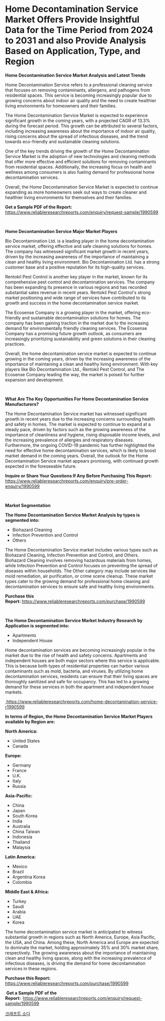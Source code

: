 <p><h1>Home Decontamination Service Market Offers Provide Insightful Data for the Time Period from 2024 to 2031 and also Provide Analysis Based on Application, Type, and Region</h1></p><p><strong>Home Decontamination Service Market Analysis and Latest Trends</strong></p>
<p><p>Home Decontamination Service refers to a professional cleaning service that focuses on removing contaminants, allergens, and pathogens from residential spaces. This service is becoming increasingly popular due to growing concerns about indoor air quality and the need to create healthier living environments for homeowners and their families.</p><p>The Home Decontamination Service Market is expected to experience significant growth in the coming years, with a projected CAGR of 13.3% during the forecast period. This growth can be attributed to several factors, including increasing awareness about the importance of indoor air quality, rising concerns about the spread of infectious diseases, and the trend towards eco-friendly and sustainable cleaning solutions.</p><p>One of the key trends driving the growth of the Home Decontamination Service Market is the adoption of new technologies and cleaning methods that offer more effective and efficient solutions for removing contaminants from residential spaces. Additionally, the increasing focus on health and wellness among consumers is also fueling demand for professional home decontamination services.</p><p>Overall, the Home Decontamination Service Market is expected to continue expanding as more homeowners seek out ways to create cleaner and healthier living environments for themselves and their families.</p></p>
<p><strong>Get a Sample PDF of the Report:&nbsp;</strong> <a href="https://www.reliableresearchreports.com/enquiry/request-sample/1990599">https://www.reliableresearchreports.com/enquiry/request-sample/1990599</a></p>
<p>&nbsp;</p>
<p><strong>Home Decontamination Service Major Market Players</strong></p>
<p><p>Bio Decontamination Ltd. is a leading player in the home decontamination service market, offering effective and safe cleaning solutions for homes. The company has witnessed significant market growth in recent years, driven by the increasing awareness of the importance of maintaining a clean and healthy living environment. Bio Decontamination Ltd. has a strong customer base and a positive reputation for its high-quality services.</p><p>Rentokil Pest Control is another key player in the market, known for its comprehensive pest control and decontamination services. The company has been expanding its presence in various regions and has recorded substantial sales revenue in recent years. Rentokil Pest Control's strong market positioning and wide range of services have contributed to its growth and success in the home decontamination service market.</p><p>The Ecosense Company is a growing player in the market, offering eco-friendly and sustainable decontamination solutions for homes. The company has been gaining traction in the market due to the increasing demand for environmentally friendly cleaning services. The Ecosense Company has a promising future growth outlook, as consumers are increasingly prioritizing sustainability and green solutions in their cleaning practices.</p><p>Overall, the home decontamination service market is expected to continue growing in the coming years, driven by the increasing awareness of the importance of maintaining a clean and healthy living environment. With key players like Bio Decontamination Ltd., Rentokil Pest Control, and The Ecosense Company leading the way, the market is poised for further expansion and development.</p></p>
<p>&nbsp;</p>
<p><strong>What Are The Key Opportunities For Home Decontamination Service Manufacturers?</strong></p>
<p><p>The Home Decontamination Service market has witnessed significant growth in recent years due to the increasing concerns surrounding health and safety in homes. The market is expected to continue to expand at a steady pace, driven by factors such as the growing awareness of the importance of cleanliness and hygiene, rising disposable income levels, and the increasing prevalence of allergies and respiratory diseases. Furthermore, the ongoing COVID-19 pandemic has further highlighted the need for effective home decontamination services, which is likely to boost market demand in the coming years. Overall, the outlook for the Home Decontamination Service market appears promising, with continued growth expected in the foreseeable future.</p></p>
<p><strong>Inquire or Share Your Questions If Any Before Purchasing This Report:</strong> <a href="https://www.reliableresearchreports.com/enquiry/pre-order-enquiry/1990599">https://www.reliableresearchreports.com/enquiry/pre-order-enquiry/1990599</a></p>
<p>&nbsp;</p>
<p><strong>Market Segmentation</strong></p>
<p><strong>The Home Decontamination Service Market Analysis by types is segmented into:</strong></p>
<p><ul><li>Biohazard Cleaning</li><li>Infection Prevention and Control</li><li>Others</li></ul></p>
<p><p>The Home Decontamination Service market includes various types such as Biohazard Cleaning, Infection Prevention and Control, and Others. Biohazard Cleaning involves removing hazardous materials from homes, while Infection Prevention and Control focuses on preventing the spread of diseases within households. The Other category may include services like mold remediation, air purification, or crime scene cleanup. These market types cater to the growing demand for professional home cleaning and decontamination services to ensure safe and healthy living environments.</p></p>
<p><strong>Purchase this Report:&nbsp;</strong><a href="https://www.reliableresearchreports.com/purchase/1990599">https://www.reliableresearchreports.com/purchase/1990599</a></p>
<p>&nbsp;</p>
<p><strong>The Home Decontamination Service Market Industry Research by Application is segmented into:</strong></p>
<p><ul><li>Apartments</li><li>Independent House</li></ul></p>
<p><p>Home decontamination services are becoming increasingly popular in the market due to the rise of health and safety concerns. Apartments and independent houses are both major sectors where this service is applicable. This is because both types of residential properties can harbor various contaminants such as mold, bacteria, and viruses. By utilizing home decontamination services, residents can ensure that their living spaces are thoroughly sanitized and safe for occupancy. This has led to a growing demand for these services in both the apartment and independent house markets.</p></p>
<p><a href="https://www.reliableresearchreports.com/home-decontamination-service-r1990599">&nbsp;https://www.reliableresearchreports.com/home-decontamination-service-r1990599</a></p>
<p><strong>In terms of Region, the Home Decontamination Service Market Players available by Region are:</strong></p>
<p>
    <p> <strong> North America: </strong>
        <ul>
            <li>United States</li>
            <li>Canada</li>
        </ul>
        </p> 
    <p> <strong> Europe: </strong>
        <ul>
            <li>Germany</li>
            <li>France</li>
            <li>U.K.</li>
            <li>Italy</li>
            <li>Russia</li>
        </ul>
        </p> 
    <p> <strong> Asia-Pacific: </strong>
        <ul>
            <li>China</li>
            <li>Japan</li>
            <li>South Korea</li>
            <li>India</li>
            <li>Australia</li>
            <li>China Taiwan</li>
            <li>Indonesia</li>
            <li>Thailand</li>
            <li>Malaysia</li>
        </ul>
        </p> 
    <p> <strong> Latin America: </strong>
        <ul>
            <li>Mexico</li>
            <li>Brazil</li>
            <li>Argentina Korea</li>
            <li>Colombia</li>
        </ul>
        </p> 
    <p> <strong> Middle East & Africa: </strong>
        <ul>
            <li>Turkey</li>
            <li>Saudi</li>
            <li>Arabia</li>
            <li>UAE</li>
            <li>Korea</li>
        </ul>
    </p>
    </p>
<p><p>The home decontamination service market is anticipated to witness substantial growth in regions such as North America, Europe, Asia Pacific, the USA, and China. Among these, North America and Europe are expected to dominate the market, holding approximately 35% and 30% market share, respectively. The growing awareness about the importance of maintaining clean and healthy living spaces, along with the increasing prevalence of infectious diseases, is driving the demand for home decontamination services in these regions.</p></p>
<p><strong>Purchase this Report: </strong><a href="https://www.reliableresearchreports.com/purchase/1990599">https://www.reliableresearchreports.com/purchase/1990599</a></p>
<p>&nbsp;<strong>Get a Sample PDF of the Report:&nbsp;&nbsp;</strong><a href="https://www.reliableresearchreports.com/enquiry/request-sample/1990599">https://www.reliableresearchreports.com/enquiry/request-sample/1990599</a></p>
<p><strong></strong></p>
<p><p><a href="https://github.com/RonSpencer61/Market-Research-Report-List-1/blob/main/945297162038.md">크래프트 소다</a></p></p>